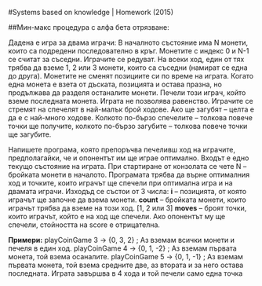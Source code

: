 #Systems based on knowledge | Homework (2015)

##Мин-макс процедура с алфа бета отрязване:

Дадена е игра за двама играчи: В началното състояние има N монети, които са подредени последователно в кръг. Монетите с индекс 0 и N-1 се считат за съседни.
Играчите се редуват. На всеки ход, един от тях трябва да вземе 1, 2 или 3 монети, които са съседни (намират се една до друга). Монетите не сменят позициите си по време на играта. Когато една монета е взета от дъската, позицията и остава празна, но продължава да разделя останалите монети. 
Печели този играч, който вземе последната монета. Играта не позволява равенство. Играчите се стремят на спечелят в най-малък брой ходове. Ако ще загубят – целта е да е с най-много ходове. Колкото по-бързо спечелите – толкова повече точки ще получите, колкото по-бързо загубите – толкова повече точки ще загубите. 

Напишете програма, която препоръчва печеливш ход на играчите, предполагайки, че  и опонентът им ще играе оптимално. 
Входът е едно текущо състояние на играта. При стартиране от конзолата се чете N – бройката монети в началото. 
Програмата трябва да върне оптималния ход и точките, които играчът ще спечели при оптимална игра и на двамата играчи. Изходъд се състои от 3 числа: 
**i** – позицията, от която играчът ще започне да взема монети. 
**count** – бройката монети, които играчът трябва да вземе на този ход. [1, 2 или 3]
**moves** – броят точки, които играчът, който е на ход ще спечели. Ако опонентът му ще спечели, стойността на score е отрицателна. 

**Примери:**
playCoinGame 3 -> {0, 3, 2} ; Аз вземам всички монети и печеля в един ход. 
playCoinGame 4 -> {0, 1, -2} ; Аз вземам първата монета, той взема осаналите. 
playCoinGame 5 -> {0, 1, -1} ; Аз вземам първата монета, той взема средните две, аз втората и за него остава последната. Играта завършва в 4 хода и той печели само една точка

